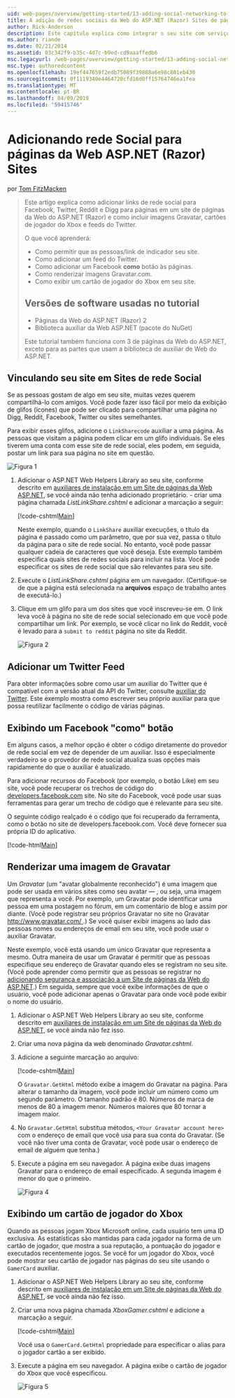```yaml
---
uid: web-pages/overview/getting-started/13-adding-social-networking-to-your-web-site
title: A adição de redes sociais da Web do ASP.NET (Razor) Sites de páginas | Microsoft Docs
author: Rick-Anderson
description: Este capítulo explica como integrar o seu site com serviços de rede social. Neste capítulo, você aprenderá a permitir que as pessoas/link de indicador seu site...
ms.author: riande
ms.date: 02/21/2014
ms.assetid: 03c342f9-b35c-4d7c-b9ed-cd9aaaffedb6
msc.legacyurl: /web-pages/overview/getting-started/13-adding-social-networking-to-your-web-site
msc.type: authoredcontent
ms.openlocfilehash: 19ef447659f2edb75089f39888a6e98c801eb430
ms.sourcegitcommit: 0f1119340e4464720cfd16d0ff15764746ea1fea
ms.translationtype: MT
ms.contentlocale: pt-BR
ms.lasthandoff: 04/09/2019
ms.locfileid: "59415746"
---
```

# <a name="adding-social-networking-to-aspnet-web-pages-razor-sites"></a>Adicionando rede Social para páginas da Web ASP.NET (Razor) Sites

por [Tom FitzMacken](https://github.com/tfitzmac)

> Este artigo explica como adicionar links de rede social para Facebook, Twitter, Reddit e Digg para páginas em um site de páginas da Web do ASP.NET (Razor) e como incluir imagens Gravatar, cartões de jogador do Xbox e feeds do Twitter.
> 
> O que você aprenderá:
> 
> - Como permitir que as pessoas/link de indicador seu site.
> - Como adicionar um feed do Twitter.
> - Como adicionar um Facebook **como** botão às páginas.
> - Como renderizar imagens Gravatar.com.
> - Como exibir um cartão de jogador do Xbox em seu site.
>   
> 
> ## <a name="software-versions-used-in-the-tutorial"></a>Versões de software usadas no tutorial
> 
> 
> - Páginas da Web do ASP.NET (Razor) 2
> - Biblioteca auxiliar da Web ASP.NET (pacote do NuGet)
>   
> 
> Este tutorial também funciona com 3 de páginas da Web do ASP.NET, exceto para as partes que usam a biblioteca de auxiliar de Web do ASP.NET.


<a id="Linking_Your_Website"></a>
## <a name="linking-your-website-on-social-networking-sites"></a>Vinculando seu site em Sites de rede Social

Se as pessoas gostam de algo em seu site, muitas vezes querem compartilhá-lo com amigos. Você pode fazer isso fácil por meio da exibição de glifos (ícones) que pode ser clicado para compartilhar uma página no Digg, Reddit, Facebook, Twitter ou sites semelhantes.

Para exibir esses glifos, adicione o `LinkSharecode` auxiliar a uma página. As pessoas que visitam a página podem clicar em um glifo individuais. Se eles tiverem uma conta com esse site de rede social, eles podem, em seguida, postar um link para sua página no site em questão.

![Figura 1](13-adding-social-networking-to-your-web-site/_static/image1.jpg)

1. Adicionar o ASP.NET Web Helpers Library ao seu site, conforme descrito em [auxiliares de instalação em um Site de páginas da Web ASP.NET](https://go.microsoft.com/fwlink/?LinkId=252372), se você ainda não tenha adicionado proprietário. - criar uma página chamada *ListLinkShare.cshtml* e adicionar a marcação a seguir:

    [!code-cshtml[Main](13-adding-social-networking-to-your-web-site/samples/sample1.cshtml)]

    Neste exemplo, quando o `LinkShare` auxiliar execuções, o título da página é passado como um parâmetro, que por sua vez, passa o título da página para o site de rede social. No entanto, você pode passar qualquer cadeia de caracteres que você deseja. Este exemplo também especifica quais sites de redes sociais para incluir na lista. Você pode especificar os sites de rede social que são relevantes para seu site.
2. Execute o *ListLinkShare.cshtml* página em um navegador. (Certifique-se de que a página está selecionada na **arquivos** espaço de trabalho antes de executá-lo.)
3. Clique em um glifo para um dos sites que você inscreveu-se em. O link leva você à página no site de rede social selecionado em que você pode compartilhar um link. Por exemplo, se você clicar no link do Reddit, você é levado para a `submit to reddit` página no site da Reddit.

     ![Figura 2](13-adding-social-networking-to-your-web-site/_static/image2.jpg)

<a id="Adding_a_Twitter_Feed"></a>
## <a name="adding-a-twitter-feed"></a>Adicionar um Twitter Feed

Para obter informações sobre como usar um auxiliar do Twitter que é compatível com a versão atual da API do Twitter, consulte [auxiliar do Twitter](../ui-layouts-and-themes/twitter-helper.md). Este exemplo mostra como escrever seu próprio auxiliar para que possa reutilizar facilmente o código de várias páginas.

<a id="Displaying_a_Facebook_Button"></a>
## <a name="displaying-a-facebook-quotlikequot-button"></a>Exibindo um Facebook &quot;como&quot; botão

Em alguns casos, a melhor opção é obter o código diretamente do provedor de rede social em vez de depender de um auxiliar. Isso é especialmente verdadeiro se o provedor de rede social atualiza suas opções mais rapidamente do que o auxiliar é atualizado.

Para adicionar recursos do Facebook (por exemplo, o botão Like) em seu site, você pode recuperar os trechos de código do [developers.facebook.com](https://developers.facebook.com/) site. No site do Facebook, você pode usar suas ferramentas para gerar um trecho de código que é relevante para seu site.

O seguinte código realçado é o código que foi recuperado da ferramenta, como o botão no site de developers.facebook.com. Você deve fornecer sua própria ID do aplicativo.

[!code-html[Main](13-adding-social-networking-to-your-web-site/samples/sample2.html?highlight=7-14,16-17)]

<a id="Rendering_a_Gravatar_Image"></a>
## <a name="rendering-a-gravatar-image"></a>Renderizar uma imagem de Gravatar

Um *Gravatar* (um &quot;avatar globalmente reconhecido&quot;) é uma imagem que pode ser usada em vários sites como seu avatar &#8212; , ou seja, uma imagem que representa a você. Por exemplo, um Gravatar pode identificar uma pessoa em uma postagem no fórum, em um comentário de blog e assim por diante. (Você pode registrar seu próprios Gravatar no site no Gravatar [ http://www.gravatar.com/ ](http://www.gravatar.com/).) Se você quiser exibir imagens ao lado das pessoas nomes ou endereços de email em seu site, você pode usar o auxiliar Gravatar.

Neste exemplo, você está usando um único Gravatar que representa a mesmo. Outra maneira de usar um Gravatar é permitir que as pessoas especifique seu endereço de Gravatar quando eles se registram no seu site. (Você pode aprender como permitir que as pessoas se registrar no [adicionando segurança e associação a um Site de páginas da Web do ASP.NET](https://go.microsoft.com/fwlink/?LinkId=202904).) Em seguida, sempre que você exibe informações de que o usuário, você pode adicionar apenas o Gravatar para onde você pode exibir o nome do usuário.

1. Adicionar o ASP.NET Web Helpers Library ao seu site, conforme descrito em [auxiliares de instalação em um Site de páginas da Web do ASP.NET](https://go.microsoft.com/fwlink/?LinkId=252372), se você ainda não fez isso.
2. Criar uma nova página da web denominado *Gravatar.cshtml*.
3. Adicione a seguinte marcação ao arquivo: 

    [!code-cshtml[Main](13-adding-social-networking-to-your-web-site/samples/sample3.cshtml)]

    O `Gravatar.GetHtml` método exibe a imagem do Gravatar na página. Para alterar o tamanho da imagem, você pode incluir um número como um segundo parâmetro. O tamanho padrão é 80. Números de marca de menos de 80 a imagem menor. Números maiores que 80 tornar a imagem maior.
4. No `Gravatar.GetHtml` substitua métodos, `<Your Gravatar account here>` com o endereço de email que você usa para sua conta do Gravatar. (Se você não tiver uma conta de Gravatar, você pode usar o endereço de email de alguém que tenha.)
5. Execute a página em seu navegador. A página exibe duas imagens Gravatar para o endereço de email especificado. A segunda imagem é menor do que o primeiro. 

    ![Figura 4](13-adding-social-networking-to-your-web-site/_static/image3.jpg)

<a id="Displaying_an_Xbox_Gamer_Card"></a>
## <a name="displaying-an-xbox-gamer-card"></a>Exibindo um cartão de jogador do Xbox

Quando as pessoas jogam Xbox Microsoft online, cada usuário tem uma ID exclusiva. As estatísticas são mantidas para cada jogador na forma de um cartão de jogador, que mostra a sua reputação, a pontuação do jogador e executados recentemente jogos. Se você for um jogador do Xbox, você pode mostrar seu cartão de jogador nas páginas do seu site usando o `GamerCard` auxiliar.

1. Adicionar o ASP.NET Web Helpers Library ao seu site, conforme descrito em [auxiliares de instalação em um Site de páginas da Web do ASP.NET](https://go.microsoft.com/fwlink/?LinkId=252372), se você ainda não fez isso.
2. Criar uma nova página chamada *XboxGamer.cshtml* e adicione a marcação a seguir.

    [!code-cshtml[Main](13-adding-social-networking-to-your-web-site/samples/sample4.cshtml)]

    Você usa o `GamerCard.GetHtml` propriedade para especificar o alias para o jogador cartão a ser exibido.
3. Execute a página em seu navegador. A página exibe o cartão de jogador do Xbox que você especificou.

    ![Figura 5](13-adding-social-networking-to-your-web-site/_static/image4.jpg)
